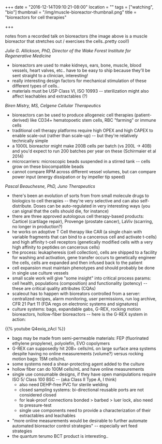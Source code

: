 +++
date = "2016-12-14T09:10:21-08:00"
location = ""
tags = ["watching", "bio"]
thumbnail = "/img/muscle-bioreactor-thumbnail.png"
title = "bioreactors for cell therapies"

+++

notes from a recorded talk on bioreactors
(the image above is a muscle bioreactor that stretches out / exercises the cells..pretty cool!)

<!--more-->

*Julie G. Allickson, PhD, Director of the Wake Forest Institute for Regenerative Medicine*

* bioreactors are used to make kidneys, ears, bone, muscle, blood vessels, heart valves, etc..
have to be easy to ship because they'll be sent straight to a clinician, interesting!
* really interesting design factors for mechanical stimulation of these different types of cells..
* materials must be USP Class VI, ISO 10993 --
sterilization might also affect leachables and extractables (?)



*Biren Mistry, MS, Celgene Cellular Therapeutics*

* bioreactors can be used to produce allogeneic cell therapies (patient-derived)
like CD34+ hematopoetic stem cells, RBC "farming" or immune cells
* traditional cell therapy platforms require high OPEX and high CAPEX
to enable scale-out (rather than scale-up) -- but they're relatively technically simple
* a 1000L bioreactor might make 200B cells per batch (vs 200L -> 40B)
and you'd expect to run 200 batches per year on these (Schirmaier et al 2014)
* microcarriers: microscopic beads suspended in a stirred tank --
cells grow on these biocompatible beads
* cannot compare RPM across different vessel volumes,
but can compare power input (energy dissipation or by impeller tip speed)



*Pascal Beauchesne, PhD, Juno Therapeutics*

* there's been an evolution of sorts from from small molecule drugs to biologics to cell therapies --
they're very selective and can also self-distribute.
Doses can be auto-regulated in very interesting ways (you can signal that the cells should die, for instance)
* there are three approved autologous cell therapy-based products:
Carticel (cartilage repair), Provenge (prostate cancer), LaViv (scarring, no longer in production?)
* he works on adoptive T Cell therapy like CAR
(a single chain with variable fragments that can bind to a cancerous cell and activate t-cells)
and high affinity t-cell receptors (genetically modified cells with a very high affinity to peptides on cancerous cells)
* the process: leukapheresis (cell collection), cells are shipped to a facility for washing and activation,
gene transfer occurs to genetically engineer the cells, cells are expanded and then infused back to the patient
* cell expansion must maintain phenotypes and should probably be done in single use culture vessels
* small scale work will give "some insight" into critical process params:
cell health, populations (composition) and functionality (potency) -- these are critical quality attributes (CQAs)
* scaleout has to happen with bioreators controlled from a server:
centralized recipes, alarm monitoring, user permissions, run log archive,
CFR 21 Part 11 (FDA regs on electronic systems and signatures)
* culture systems: bags, expandable gabs, G-REX, rocking motion bioreactors, hollow-fiber bioreactors --
here is the G-REX system in action:

{{% youtube Q4exiq_zAcI %}}

* bags may be made from semi-permeable materials: FEP (fluorinated ethylene propylene), polyolefin, EVO copolymers
* G-REX can supposedly hit 20B+ cells/mL on large surface area systems despite having no online measurements (volume?)
versus rocking motion bags: 15M cells/mL
* some systems need a shear-protecting agent added to the culture
* hollow fiber can do 100M cells/mL and have online measurements
* single use consumable designs, if they have open manipulations require ISO 5/ Class 100 BSC --
(aka Class II Type A, I think)
  * also need DEHP-free PVC for sterile welding
  * closed sampling systems: bi-directional reusable ports are not considered closed
  * for leak-proof connections bonded > barbed > luer lock, also need to pressure-test
  * single use components need to provide a characterization of their extractables and leachables
* "more online measurements would be desirable to further automate automated bioreactor control strategies" --
especially wrt feed strategies
* the quantum terumo BCT product is interesting..

